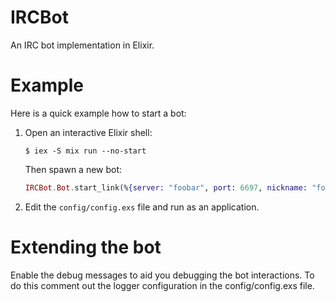 # IRCBot

An IRC bot implementation in Elixir.


# Example

Here is a quick example how to start a bot:

1. Open an interactive Elixir shell:

	```shell
	$ iex -S mix run --no-start
	```

	Then spawn a new bot:

	```elixir
	IRCBot.Bot.start_link(%{server: "foobar", port: 6697, nickname: "foobarbaz", channels: ["#foobar"], ssl: true})
	```

2. Edit the `config/config.exs` file and run as an application.


# Extending the bot

Enable the debug messages to aid you debugging the bot interactions.
To do this comment out the logger configuration in the config/config.exs file.